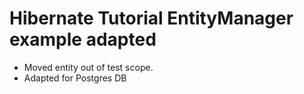Hibernate Tutorial EntityManager example adapted
=================================================

- Moved entity out of test scope.
- Adapted for Postgres DB